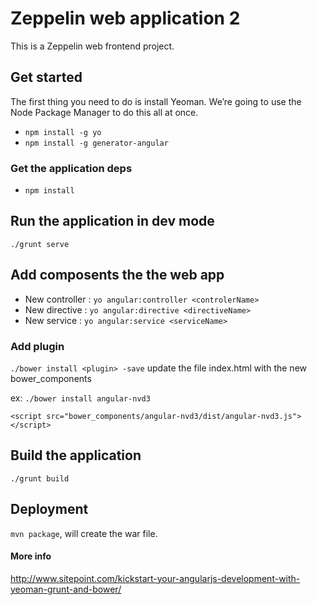 # Zeppelin web application 2
This is a Zeppelin web frontend project.

## Get started 
The first thing you need to do is install Yeoman. We’re going to use the Node Package Manager to do this all at once.
 * `npm install -g yo`
 * `npm install -g generator-angular`

### Get the application deps
* `npm install`

## Run the application in dev mode
``./grunt serve``


## Add composents the the web app
 * New controller : `yo angular:controller <controlerName>`
 * New directive : `yo angular:directive <directiveName>`
 * New service : `yo angular:service <serviceName>`

 ### Add plugin
 
 `./bower install <plugin> -save`
 update the file index.html with the new bower_components 
 
 ex: `./bower install angular-nvd3` 
 ```
 <script src="bower_components/angular-nvd3/dist/angular-nvd3.js"></script>
 ````

## Build the application
`./grunt build`

## Deployment 
`mvn package`, will create the war file.

#### More info
http://www.sitepoint.com/kickstart-your-angularjs-development-with-yeoman-grunt-and-bower/

